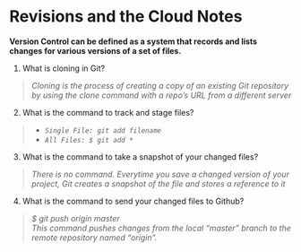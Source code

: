# Revisions and the Cloud Notes

**Version Control can be defined as a system that records and lists changes for various
versions of a set of files.**

1. What is cloning in Git?

> *Cloning is the process of creating a copy of an existing Git repository by using the clone command with a repo’s URL from a different server*

2. What is the command to track and stage files?

>- *`Single File: git add filename`*
>- *`All Files: $ git add * `* 

3. What is the command to take a snapshot of your changed files?
 
> *There is no command. Everytime you save a changed version of your project, Git creates a snapshot of the file and stores a reference to it*



4. What is the command to send your changed files to Github?

> *$ git push origin master* <br>
*This command pushes changes from the local “master” branch to the remote repository named “origin”.*